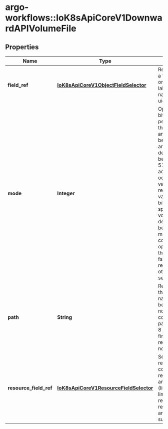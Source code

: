 # argo-workflows::IoK8sApiCoreV1DownwardAPIVolumeFile

## Properties
Name | Type | Description | Notes
------------ | ------------- | ------------- | -------------
**field_ref** | [**IoK8sApiCoreV1ObjectFieldSelector**](IoK8sApiCoreV1ObjectFieldSelector.md) | Required: Selects a field of the pod: only annotations, labels, name, namespace and uid are supported. | [optional] 
**mode** | **Integer** | Optional: mode bits used to set permissions on this file, must be an octal value between 0000 and 0777 or a decimal value between 0 and 511. YAML accepts both octal and decimal values, JSON requires decimal values for mode bits. If not specified, the volume defaultMode will be used. This might be in conflict with other options that affect the file mode, like fsGroup, and the result can be other mode bits set. | [optional] 
**path** | **String** | Required: Path is  the relative path name of the file to be created. Must not be absolute or contain the &#39;..&#39; path. Must be utf-8 encoded. The first item of the relative path must not start with &#39;..&#39; | 
**resource_field_ref** | [**IoK8sApiCoreV1ResourceFieldSelector**](IoK8sApiCoreV1ResourceFieldSelector.md) | Selects a resource of the container: only resources limits and requests (limits.cpu, limits.memory, requests.cpu and requests.memory) are currently supported. | [optional] 


